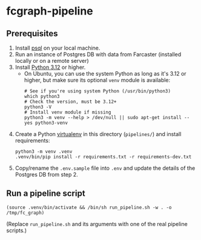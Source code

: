 # fcgraph-pipeline

## Prerequisites
1. Install [psql](https://www.timescale.com/blog/how-to-install-psql-on-mac-ubuntu-debian-windows/) on your local machine.
2. Run an instance of Postgres DB with data from Farcaster (installed locally or on a remote server)
3. Install [Python 3.12](https://www.python.org/downloads/) or higher.
   * On Ubuntu, you can use the system Python as long as it's 3.12 or higher,
     but make sure its optional `venv` module is available:
     ```shell
     # See if you're using system Python (/usr/bin/python3)
     which python3
     # Check the version, must be 3.12+
     python3 -V
     # Install venv module if missing
     python3 -m venv --help > /dev/null || sudo apt-get install --yes python3-venv
     ```
4. Create a Python [virtualenv](https://docs.python.org/3/library/venv.html) in this directory (`pipelines/`)
   and install requirements:
   ```shell
   python3 -m venv .venv
   .venv/bin/pip install -r requirements.txt -r requirements-dev.txt
   ```
5. Copy/rename the `.env.sample` file into `.env` and update the details of the Postgres DB from step 2.

## Run a pipeline script
```shell
(source .venv/bin/activate && /bin/sh run_pipeline.sh -w . -o /tmp/fc_graph)
```
(Replace `run_pipeline.sh` and its arguments with one of the real pipeline scripts.)